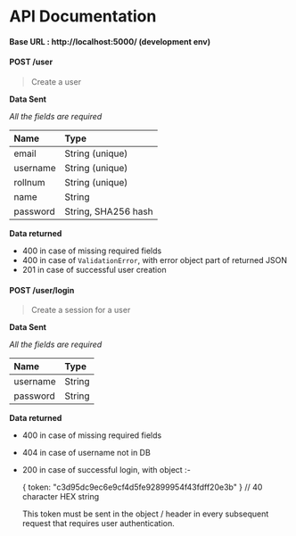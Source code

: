 # API Documentation

#### Base URL : http://localhost:5000/ (development env)

#### POST /user

> Create a user

**Data Sent**

_All the fields are required_

| Name | Type |
| :------------- | :------------- |
| email | String (unique) |
| username | String (unique) |
| rollnum | String (unique) |
| name | String |
| password | String, SHA256 hash |

**Data returned**

- 400 in case of missing required fields
- 400 in case of `ValidationError`, with error object part of returned JSON
- 201 in case of successful user creation

#### POST /user/login

> Create a session for a user

**Data Sent**

_All the fields are required_

| Name | Type |
| :------------- | :------------- |
| username | String |
| password | String |

**Data returned**

- 400 in case of missing required fields
- 404 in case of username not in DB
- 200 in case of successful login, with object :-

    { token: "c3d95dc9ec6e9cf4d5fe92899954f43fdff20e3b" } // 40 character HEX string

    This token must be sent in the object / header in every subsequent request
    that requires user authentication.
